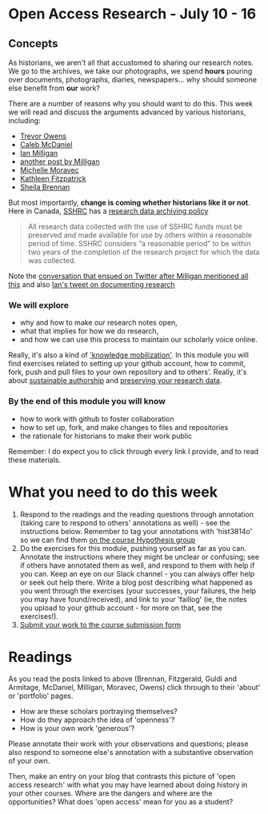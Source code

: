 # Open Access Research - July 10 - 16

## Concepts
As historians, we aren't all that accustomed to sharing our research notes. We go to the archives, we take our photographs, we spend **hours** pouring over documents, photographs, diaries, newspapers... why should someone else benefit from **our** work?

There are a number of reasons why you should want to do this. This week we will read and discuss the arguments advanced by various historians, including:

+ [Trevor Owens](http://www.trevorowens.org/2008/03/sunrise-on-methodology-and-radical-transparency-of-sources-in-historical-writing/)
+ [Caleb McDaniel](http://wcm1.web.rice.edu/open-notebook-history.html)
+ [Ian Milligan](http://ianmilligan.ca/2014/10/23/sshrcs-research-data-archiving-policy-and-historians/)
+ [another post by Milligan](http://ianmilligan.ca/2014/01/27/why-canadas-open-data-initiative-matters-to-historians/)
+ [Michelle Moravec](http://michellemoravec.com/michelle-moravec/)
+ [Kathleen Fitzpatrick](http://www.plannedobsolescence.net/generous-thinking-introduction/#more-2828)
+ [Sheila Brennan](http://www.lotfortynine.org/2017/06/my-digital-publishing-update-nothing/)

But most importantly, **change is coming whether historians like it or not**. Here in Canada, [SSHRC](http://www.sshrc-crsh.gc.ca) has a [research data archiving policy](http://www.sshrc-crsh.gc.ca/about-au_sujet/policies-politiques/statements-enonces/edata-donnees_electroniques-eng.aspx)

> All research data collected with the use of SSHRC funds must be preserved and made available for use by others within a reasonable period of time. SSHRC considers “a reasonable period” to be within two years of the completion of the research project for which the data was collected.

Note the [conversation that ensued on Twitter after Milligan mentioned all this](https://twitter.com/ianmilligan1/status/524932470001897472) and also [Ian's tweet on documenting research](https://twitter.com/ianmilligan1/status/524932589875101697)

### We will explore
+ why and how to make our research notes open,
+ what that implies for how we do research,
+ and how we can use this process to maintain our scholarly voice online.

Really, it's also a kind of ['knowledge mobilization'](http://www.sshrc-crsh.gc.ca/society-societe/community-communite/index-eng.aspx#2). In this module you will find exercises related to setting up your github account, how to commit, fork, push and pull files to your own repository and to others'. Really, it's about [sustainable authorship](http://programminghistorian.org/lessons/sustainable-authorship-in-plain-text-using-pandoc-and-markdown) and [preserving your research data](http://programminghistorian.org/lessons/preserving-your-research-data).

### By the end of this module you will know
+ how to work with github to foster collaboration
+ how to set up, fork, and make changes to files and repositories
+ the rationale for historians to make their work public

Remember: I do expect you to click through every link I provide, and to read these materials.

# What you need to do this week

1. Respond to the readings and the reading questions through annotation (taking care to respond to others' annotations as well) - see the instructions below. Remember to tag your annotations with 'hist3814o' so we can find them [on the course Hypothesis group](http://jonudell.net/h/facet.html?facet=tag&mode=documents&search=hist3814o)
2. Do the exercises for this module, pushing yourself as far as you can. Annotate the instructions where they might be unclear or confusing; see if others have annotated them as well, and respond to them with help if you can. Keep an eye on our Slack channel - you can always offer help or seek out help there. Write a blog post describing what happened as you went through the exercises (your successes, your failures, the help you may have found/received), and link to your 'faillog' (ie, the notes you upload to your github account - for more on that, see the exercises!).
3. [Submit your work to the course submission form](http://site.craftingdigitalhistory.ca/rubric-and-assessment.html#submitting-evidence)

# Readings

As you read the posts linked to above (Brennan, Fitzgerald, Guldi and Armitage, McDaniel, Milligan, Moravec, Owens) click through to their 'about' or 'portfolio' pages. 

+ How are these scholars portraying themselves? 
+ How do they approach the idea of 'openness'?
+ How is your own work 'generous'? 

Please annotate their work with your observations and questions; please also respond to someone else's annotation with a substantive observation of your own.

Then, make an entry on your blog that contrasts this picture of 'open access research' with what you may have learned about doing history in your other courses. Where are the dangers and where are the opportunities? What does 'open access' mean for you as a student?
